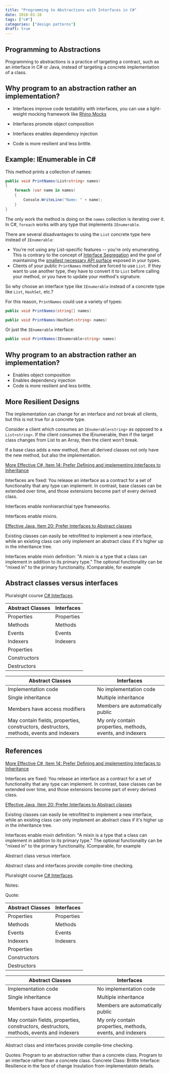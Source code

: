 ```yaml
---
title: "Programming to Abstractions with Interfaces in C#"
date: 2018-03-18
tags: ["c#"]
categories: ["design patterns"]
draft: true
---
```


## Programming to Abstractions 

Programming to abstractions is a practice of targeting a  contract, such as an interface in C# or Java, instead of targeting a concrete implementation of a class.

## Why program to an abstraction rather an implementation? 

* Interfaces improve code testability
with interfaces, you can use a light-weight mocking framework like [Rhino Mocks](https://hibernatingrhinos.com/oss/rhino-mocks)

* Interfaces promote object composition



* Interfaces enables dependency injection
* Code is more resilient and less brittle. 

## Example: IEnumerable in C# 

This method prints a collection of names:

``` csharp
public void PrintNames(List<string> names)
{
    foreach (var name in names)
    {    
        Console.WriteLine("Name: " + name);    
    }
}
```

The only work the method is doing on the ```names``` collection is iterating over it. In C#, ```foreach``` works with any type that implements ```IEnumerable```. 

There are several disadvantages to using the 
`List` concrete type here instead of `IEnumerable`:

* You're not using any List-specific features -- you're only enumerating. This is contrary to the concept of [Interface Segregation]() and the goal of maintaining the [smallest necessary API surface]() exposed in your types.
* Clients of your public `PrintNames` method are forced to use `List`. If they want to use another type, they have to convert it to `List` before calling your method, or you have to update your method's signature.

So why choose an interface type like `IEnumerable` instead of a concrete type like `List`, `HashSet`, etc.? 

For this reason, ```PrintNames``` could use a variety of types:

```csharp 
public void PrintNames(string[] names)
```

```csharp 
public void PrintNames(HashSet<string> names)
```

Or just the ```IEnumerable``` interface:
```csharp 
public void PrintNames(IEnumerable<string> names)
```

## Why program to an abstraction rather an implementation? 

* Enables object composition
* Enables dependency injection
* Code is more resilient and less brittle. 


## More Resilient Designs
The implementation can change for an interface and not break all clients, but this is not true for a concrete type.

Consider a client which consumes an ```IEnumerable<string>``` as opposed to a ```List<string>```. If the client consumes the IEnumerable, then if the target class changes from List to an Array, then the client won't break.

If a base class adds a new method, then all derived classes not only have the new method, but also the implementation.

[More Effective C#, Item 14: Prefer Defining and implementing Interfaces to Inheritance](
https://www.safaribooksonline.com/library/view/More+Effective+C+(Includes+Content+Update+Program):+50+Specific+Ways+to+Improve+Your+C,+2nd+edition/9780134579306/ch02.xhtml#ch02lev1sec4)

Interfaces are fixed: You release an interface as a contract for a set of functionality that any type can implement. In contrast, base classes can be extended over time, and those extensions become part of every derived class.


Interfaces enable nonhierarchial type frameworks.

Interfaces enable mixins.

[Effective Java, Item 20: Prefer Interfaces to Abstract classes]( 
https://www.safaribooksonline.com/library/view/effective-java-third/9780134686097/ch4.xhtml#lev20)

Existing classes can easily be retrofitted to implement a new interface, while an existing class can only implement an abstract class if it's higher up in the inheritance tree.

Interfaces enable mixin definition: "A mixin is a type that a class can implement in addition to its primary type." The optional functionality can be "mixed in" to the primary functionality. IComparable, for example

## Abstract classes versus interfaces

Pluralsight course [C# Interfaces](https://app.pluralsight.com/library/courses/csharp-interfaces/table-of-contents).

Abstract Classes | Interfaces
---------|------------
Properties | Properties
Methods | Methods
Events | Events
Indexers | Indexers
Properties | 
Constructors |
Destructors |

Abstract Classes | Interfaces
---------|------------
Implementation code | No implementation code
Single inheritance | Multiple inheritance
Members have access modifiers | Members are automatically public
May contain fields, properties, constructors, destructors, methods, events and indexers | My only contain properties, methods, events, and indexers


## References
[More Effective C#, Item 14: Prefer Defining and implementing Interfaces to Inheritance](
https://www.safaribooksonline.com/library/view/More+Effective+C+(Includes+Content+Update+Program):+50+Specific+Ways+to+Improve+Your+C,+2nd+edition/9780134579306/ch02.xhtml#ch02lev1sec4)

Interfaces are fixed: You release an interface as a contract for a set of functionality that any type can implement. In contrast, base classes can be extended over time, and those extensions become part of every derived class.


[Effective Java, Item 20: Prefer Interfaces to Abstract classes]( 
https://www.safaribooksonline.com/library/view/effective-java-third/9780134686097/ch4.xhtml#lev20)

Existing classes can easily be retrofitted to implement a new interface, while an existing class can only implement an abstract class if it's higher up in the inheritance tree.

Interfaces enable mixin definition: "A mixin is a type that a class can implement in addition to its primary type." The optional functionality can be "mixed in" to the primary functionality. IComparable, for example



Abstract class versus interface. 

Abstract class and interfaces provide compile-time checking. 



Pluralsight course [C# Interfaces](https://app.pluralsight.com/library/courses/csharp-interfaces/table-of-contents).

Notes:

Quote:

Abstract Classes | Interfaces
---------|------------
Properties | Properties
Methods | Methods
Events | Events
Indexers | Indexers
Properties | 
Constructors |
Destructors |

Abstract Classes | Interfaces
---------|------------
Implementation code | No implementation code
Single inheritance | Multiple inheritance
Members have access modifiers | Members are automatically public
May contain fields, properties, constructors, destructors, methods, events and indexers | My only contain properties, methods, events, and indexers

Abstract class and interfaces provide compile-time checking. 

Quotes: 
Program to an abstraction rather than a concrete class. 
Program to an interface rather than a concrete class.
Concrete Class: Brittle
Interface: Resilience in the face of change
Insulation from implementatoin details.